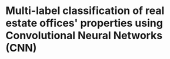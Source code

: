 # Multi-label classification of real estate offices' properties using Convolutional Neural Networks (CNN)
